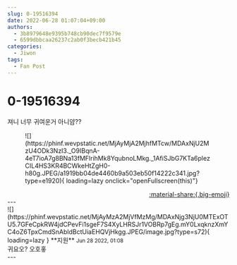 ```yaml
---
slug: 0-19516394
date: 2022-06-28 01:07:04+09:00
authors:
  - 3b8979648e9395b748cb90dec7f9579e
  - 6599dbbcaa26237c2ab0f3becb421b45
categories:
  - Jiwon
tags:
  - Fan Post
---
```


# 0-19516394

<div class="post-container" markdown="1">
<div class="content-container md-sidebar__scrollwrap" markdown="1">

져니 너무 귀여운거 아니얌??
<figure markdown="1">
![](https://phinf.wevpstatic.net/MjAyMjA2MjhfMTcw/MDAxNjU2MzU4ODk3NzI3._O9IBqnA-4eT7ioA7g8BNa13fMFlrihMk8YqubnoLMkg._1AfiSJbG7KTa6plezCIL4HS3KR4BCWkeHtZgH0-h80g.JPEG/a1919bb04de4460b9a503eb50f14222c341.jpg?type=e1920){ loading=lazy onclick="openFullscreen(this)"}
</figure>


</div>
</div>

<div style="text-align: right;" markdown="1">
<a href="https://weverse.io/fromis9/fanpost/0-19516394" style="text-align: right;">:material-share:{.big-emoji}</a>
</div>
---

<div class="comments-container md-sidebar__scrollwrap" markdown="1">
<div class="comment" markdown="1">
<div class='id-container' markdown="1">
![](https://phinf.wevpstatic.net/MjAyMzA2MjVfMzMg/MDAxNjg3NjU0MTExOTU5.7GFeCpkRW4jdCPevFi1sgeF7S4XyLHRSJr1VOBRp7gEg.mY0LxqknzXmYC4oZ6TpxCmdSnAbldBctUiaEHQVjHkgg.JPEG/image.jpg?type=s72){ loading=lazy }
**<span class="artist">지원</span>** <small>Jun 28 2022, 01:08</small><br>
</div>
<div class='comment-body' markdown="1">
귀요오? 오호홓
</div>
</div>
</div>
---
